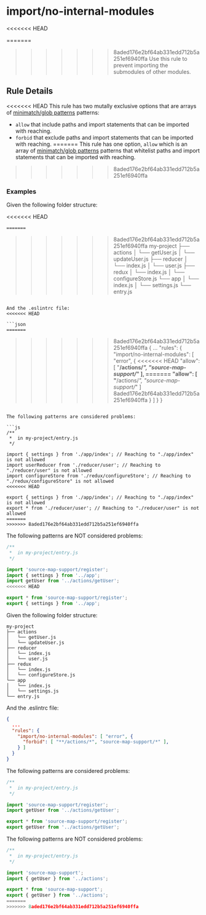# import/no-internal-modules

<<<<<<< HEAD
<!-- end auto-generated rule header -->

=======
>>>>>>> 8aded176e2bf64ab331edd712b5a251ef6940ffa
Use this rule to prevent importing the submodules of other modules.

## Rule Details

<<<<<<< HEAD
This rule has two mutally exclusive options that are arrays of [minimatch/glob patterns](https://github.com/isaacs/node-glob#glob-primer) patterns:

 - `allow` that include paths and import statements that can be imported with reaching.
 - `forbid` that exclude paths and import statements that can be imported with reaching.
=======
This rule has one option, `allow` which is an array of [minimatch/glob patterns](https://github.com/isaacs/node-glob#glob-primer) patterns that whitelist paths and import statements that can be imported with reaching.
>>>>>>> 8aded176e2bf64ab331edd712b5a251ef6940ffa

### Examples

Given the following folder structure:

<<<<<<< HEAD
```pt
=======
```
>>>>>>> 8aded176e2bf64ab331edd712b5a251ef6940ffa
my-project
├── actions
│   └── getUser.js
│   └── updateUser.js
├── reducer
│   └── index.js
│   └── user.js
├── redux
│   └── index.js
│   └── configureStore.js
└── app
│   └── index.js
│   └── settings.js
└── entry.js
```

And the .eslintrc file:
<<<<<<< HEAD

```json
=======
```
>>>>>>> 8aded176e2bf64ab331edd712b5a251ef6940ffa
{
  ...
  "rules": {
    "import/no-internal-modules": [ "error", {
<<<<<<< HEAD
      "allow": [ "**/actions/*", "source-map-support/*" ],
=======
      "allow": [ "**/actions/*", "source-map-support/*" ]
>>>>>>> 8aded176e2bf64ab331edd712b5a251ef6940ffa
    } ]
  }
}
```

The following patterns are considered problems:

```js
/**
 *  in my-project/entry.js
 */

import { settings } from './app/index'; // Reaching to "./app/index" is not allowed
import userReducer from './reducer/user'; // Reaching to "./reducer/user" is not allowed
import configureStore from './redux/configureStore'; // Reaching to "./redux/configureStore" is not allowed
<<<<<<< HEAD

export { settings } from './app/index'; // Reaching to "./app/index" is not allowed
export * from './reducer/user'; // Reaching to "./reducer/user" is not allowed
=======
>>>>>>> 8aded176e2bf64ab331edd712b5a251ef6940ffa
```

The following patterns are NOT considered problems:

```js
/**
 *  in my-project/entry.js
 */

import 'source-map-support/register';
import { settings } from '../app';
import getUser from '../actions/getUser';
<<<<<<< HEAD

export * from 'source-map-support/register';
export { settings } from '../app';
```

Given the following folder structure:

```pt
my-project
├── actions
│   └── getUser.js
│   └── updateUser.js
├── reducer
│   └── index.js
│   └── user.js
├── redux
│   └── index.js
│   └── configureStore.js
└── app
│   └── index.js
│   └── settings.js
└── entry.js
```

And the .eslintrc file:

```json
{
  ...
  "rules": {
    "import/no-internal-modules": [ "error", {
      "forbid": [ "**/actions/*", "source-map-support/*" ],
    } ]
  }
}
```

The following patterns are considered problems:

```js
/**
 *  in my-project/entry.js
 */

import 'source-map-support/register';
import getUser from '../actions/getUser';

export * from 'source-map-support/register';
export getUser from '../actions/getUser';
```

The following patterns are NOT considered problems:

```js
/**
 *  in my-project/entry.js
 */

import 'source-map-support';
import { getUser } from '../actions';

export * from 'source-map-support';
export { getUser } from '../actions';
=======
>>>>>>> 8aded176e2bf64ab331edd712b5a251ef6940ffa
```
